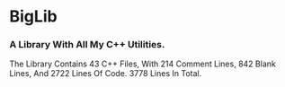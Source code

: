 # BigLib
### A Library With All My C++ Utilities.
The Library Contains 43 C++ Files, With 214 Comment Lines, 842 Blank Lines, And 2722 Lines Of Code. 3778 Lines In Total.
